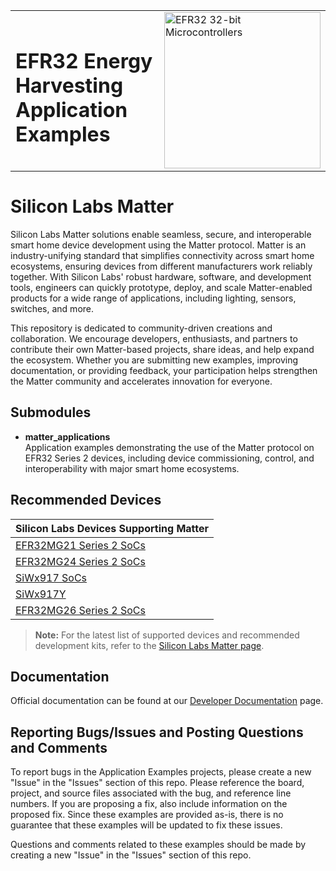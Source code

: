 <table border="0">
<tr>
    <td align="left" valign="middle">
    <h1>EFR32 Energy Harvesting Application Examples</h1>
  </td>
  <td align="left" valign="middle">
    <a href="https://www.silabs.com/wireless/energy-harvesting">
      <img src="http://pages.silabs.com/rs/634-SLU-379/images/WGX-transparent.png"  title="Silicon Labs Gecko and Wireless Gecko MCUs" alt="EFR32 32-bit Microcontrollers" width="250"/>
    </a>
  </td>
  </tr>
</table>

# Silicon Labs Matter #

Silicon Labs Matter solutions enable seamless, secure, and interoperable smart home device development using the Matter protocol. Matter is an industry-unifying standard that simplifies connectivity across smart home ecosystems, ensuring devices from different manufacturers work reliably together. With Silicon Labs' robust hardware, software, and development tools, engineers can quickly prototype, deploy, and scale Matter-enabled products for a wide range of applications, including lighting, sensors, switches, and more.

This repository is dedicated to community-driven creations and collaboration. We encourage developers, enthusiasts, and partners to contribute their own Matter-based projects, share ideas, and help expand the ecosystem. Whether you are submitting new examples, improving documentation, or providing feedback, your participation helps strengthen the Matter community and accelerates innovation for everyone.

## Submodules ##

- **matter_applications**  
    Application examples demonstrating the use of the Matter protocol on EFR32 Series 2 devices, including device commissioning, control, and interoperability with major smart home ecosystems.

## Recommended Devices ##

| **Silicon Labs Devices Supporting Matter** |
|--------------------------------------------|
| [EFR32MG21 Series 2 SoCs](https://www.silabs.com/wireless/zigbee/efr32mg21-series-2-socs) |
| [EFR32MG24 Series 2 SoCs](https://www.silabs.com/wireless/zigbee/efr32mg24-series-2-socs) |
| [SiWx917 SoCs](https://www.silabs.com/wireless/wi-fi/siwx917-wireless-socs) |
| [SiWx917Y](https://www.silabs.com/wireless/wi-fi/siwx917y-wireless-modules) |
| [EFR32MG26 Series 2 SoCs](https://www.silabs.com/wireless/zigbee/efr32mg26-series-2-socs) |

> **Note:** For the latest list of supported devices and recommended development kits, refer to the [Silicon Labs Matter page](https://www.silabs.com/wireless/matter).

## Documentation ##

Official documentation can be found at our [Developer Documentation](https://docs.silabs.com/matter/latest) page.

## Reporting Bugs/Issues and Posting Questions and Comments ##

To report bugs in the Application Examples projects, please create a new "Issue" in the "Issues" section of this repo. Please reference the board, project, and source files associated with the bug, and reference line numbers. If you are proposing a fix, also include information on the proposed fix. Since these examples are provided as-is, there is no guarantee that these examples will be updated to fix these issues.

Questions and comments related to these examples should be made by creating a new "Issue" in the "Issues" section of this repo.
